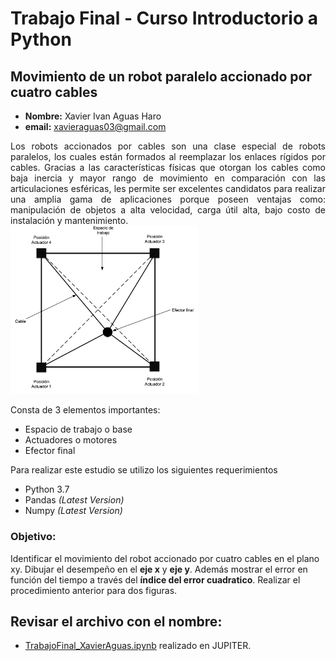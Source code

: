 # Trabajo Final - Curso Introductorio a Python
## Movimiento de un robot paralelo accionado por cuatro cables

-  **Nombre:** Xavier Ivan Aguas Haro
-  **email:** xavieraguas03@gmail.com

<div style="text-align: justify">  
    Los robots accionados por cables son una clase especial de robots paralelos, los cuales están formados al reemplazar los enlaces rígidos por cables. Gracias a las características físicas que otorgan los cables como baja inercia y mayor rango de movimiento en comparación con las articulaciones esféricas, les permite ser excelentes candidatos para realizar una amplia gama de aplicaciones porque poseen ventajas como: manipulación de objetos a alta velocidad, carga útil alta, bajo costo de instalación y mantenimiento.
</div>  
    
<img src="RobotCables.png" alt="drawing" style="width:300px;"/>    


Consta de 3 elementos importantes:

* Espacio de trabajo o base
* Actuadores o motores
* Efector final


Para realizar este estudio se utilizo los siguientes requerimientos
- Python 3.7
- Pandas *(Latest Version)*
- Numpy *(Latest Version)*


### Objetivo:

Identificar el movimiento del robot accionado por cuatro cables en el plano xy. Dibujar el desempeño en el **eje x** y **eje y**. Además mostrar el error en función del tiempo a través del **índice del error cuadratico**. Realizar el procedimiento anterior para dos figuras. 


## Revisar el archivo con el nombre:  
* [TrabajoFinal_XavierAguas.ipynb](https://github.com/kabirivan/CDRR-Movement/blob/main/TrabajoFinal_XavierAguas.ipynb)  realizado en JUPITER.
